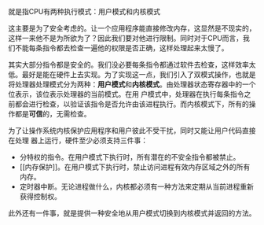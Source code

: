 就是指CPU有两种执行模式：用户模式和内核模式

这主要是为了安全考虑的。让一个应用程序能直接修改内存，这显然是不现实的，这样一来他不是为所欲为了？因此我们要对他进行限制。同时对于CPU而言，我们不能每条指令都去检查一遍他的权限是否正确，这样处理起来太慢了。

其实大部分指令都是安全的。我们没必要每条指令都通过软件去检查，这样效率太低。最好是能在硬件上去实现。为了实现这一点，我们引入了双模式操作，也就是将处理器处理模式分为两种：**用户模式**和**内核模式**。由处理器状态寄存器中的一个位表示，该位表示处理器的当前模式。在用
户模式中，处理器在执行每条指令之前都会进行检查，以验证该指令是否允许由该进程执行。而内核模式下，所有的操作都是**可信**的，无需检查。

为了让操作系统内核保护应用程序和用户彼此不受干扰，同时又能让用户代码直接在处理 器上运行，硬件至少必须支持三件事：

- 分特权的指令。在用户模式下执行时，所有潜在的不安全指令都被禁止。
- [[内存保护]]。在用户模式下执行时，禁止访问进程有效内存区域之外的所有内存。
- 定时器中断。无论进程做什么，内核都必须有一种方法来定期从当前进程重新获得控制权。

此外还有一件事，就是提供一种安全地从用户模式切换到内核模式并返回的方法。
